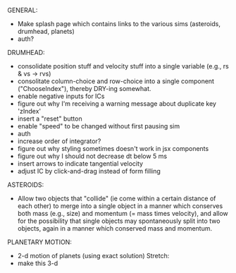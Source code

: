 GENERAL:
* Make splash page which contains links to the various sims (asteroids, drumhead, planets)
* auth?

DRUMHEAD:
* consolidate position stuff and velocity stuff into a single variable (e.g., rs & vs -> rvs)
* consolitate column-choice and row-choice into a single component ("ChooseIndex"), thereby DRY-ing somewhat.
* enable negative inputs for ICs
* figure out why I'm receiving a warning message about duplicate key 'zIndex'
* insert a "reset" button
* enable "speed" to be changed without first pausing sim
* auth
* increase order of integrator?
* figure out why styling sometimes doesn't work in jsx components
* figure out why I should not decrease dt below 5 ms
* insert arrows to indicate tangential velocity
* adjust IC by click-and-drag instead of form filling

ASTEROIDS:
* Allow two objects that "collide" (ie come within a certain distance of each other) to merge into a single object in a manner which conserves both mass (e.g., size) and momentum (= mass times velocity), and allow for the possibility that single objects may spontaneously split into two objects, again in a manner which conserved mass and momentum.

PLANETARY MOTION:
* 2-d motion of planets (using exact solution)
Stretch:
* make this 3-d
